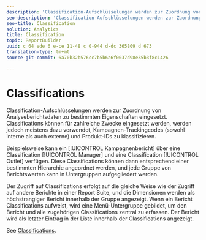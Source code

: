 ```yaml
---
description: 'Classification-Aufschlüsselungen werden zur Zuordnung von Analyseberichtsdaten zu bestimmten Eigenschaften eingesetzt. Classifications können für zahlreiche Zwecke eingesetzt werden, werden jedoch meistens dazu verwendet, Kampagnen-Trackingcodes (sowohl interne als auch externe) und Produkt-IDs zu klassifizieren. '
seo-description: 'Classification-Aufschlüsselungen werden zur Zuordnung von Analyseberichtsdaten zu bestimmten Eigenschaften eingesetzt. Classifications können für zahlreiche Zwecke eingesetzt werden, werden jedoch meistens dazu verwendet, Kampagnen-Trackingcodes (sowohl interne als auch externe) und Produkt-IDs zu klassifizieren. '
seo-title: Classification
solution: Analytics
title: Classification
topic: ReportBuilder
uuid: c 64 ede 6 e-ce 11-48 c 0-944 d-dc 365809 d 673
translation-type: tm+mt
source-git-commit: 6a70b32b576cc7b5b6a6f0037d98e35b3f8c1426

---
```



# Classifications

Classification-Aufschlüsselungen werden zur Zuordnung von Analyseberichtsdaten zu bestimmten Eigenschaften eingesetzt. Classifications können für zahlreiche Zwecke eingesetzt werden, werden jedoch meistens dazu verwendet, Kampagnen-Trackingcodes (sowohl interne als auch externe) und Produkt-IDs zu klassifizieren. 

Beispielsweise kann ein [!UICONTROL Kampagnenbericht] über eine Classification [!UICONTROL Manager] und eine Classification [!UICONTROL Outlet] verfügen. Diese Classifications können dann entsprechend einer bestimmten Hierarchie angeordnet werden, und jede Gruppe von Berichtswerten kann in Untergruppen aufgegliedert werden.

Der Zugriff auf Classifications erfolgt auf die gleiche Weise wie der Zugriff auf andere Berichte in einer Report Suite, und die Dimensionen werden als höchstrangiger Bericht innerhalb der Gruppe angezeigt. Wenn ein Bericht Classifications aufweist, wird eine Menü-Untergruppe gebildet, um den Bericht und alle zugehörigen Classifications zentral zu erfassen. Der Bericht wird als letzter Eintrag in der Liste innerhalb der Classifications angezeigt.

See [Classifications](/help/components/c-classifications2/c-classifications.md).
